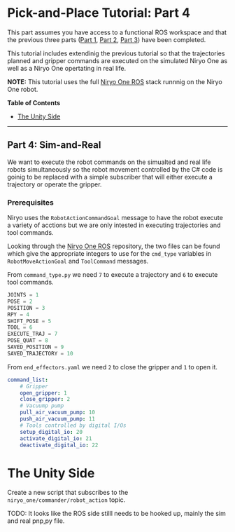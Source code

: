 # Pick-and-Place Tutorial: Part 4

This part assumes you have access to a functional ROS workspace and that the previous three parts ([Part 1](1_urdf.md), [Part 2](2_ros_tcp.md), [Part 3](2_pick_and_place.md)) have been completed.


This tutorial includes extendinig the previous tutorial so that the trajectories planned and gripper commands are executed on the simulated Niryo One as well as a Niryo One opertating in real life.

**NOTE:**
This tutorial uses the full [Niryo One ROS](https://niryo.com/docs/niryo-one/developer-tutorials/get-started-with-the-niryo-one-ros-stack/) stack runnnig on the Niryo One robot.



**Table of Contents**
  - [The Unity Side](#the-unity-side)

---

## Part 4: Sim-and-Real

We want to execute the robot commands on the simualted and real life robots simultaneously so the robot movement controlled by the C# code is goinig to be replaced with a simple subscriber that will either execute a trajectory or operate the gripper.


### Prerequisites

Niryo uses the `RobotActionCommandGoal` message to have the robot execute a variety of acctions but we are only intested in executing trajectories and tool commands.

Looking through the [Niryo One ROS](https://github.com/NiryoRobotics/niryo_one_ros) repository, the two files can be found which give the appropriate integers to use for the `cmd_type` variables in `RobotMoveActionGoal` and `ToolCommand` messages.

From `command_type.py` we need `7` to execute a trajectory and `6` to execute tool commands.

```python
JOINTS = 1
POSE = 2
POSITION = 3
RPY = 4
SHIFT_POSE = 5
TOOL = 6
EXECUTE_TRAJ = 7
POSE_QUAT = 8
SAVED_POSITION = 9
SAVED_TRAJECTORY = 10
```


From `end_effectors.yaml` we need `2` to close the gripper and `1` to open it. 

```yaml
command_list:
    # Gripper
    open_gripper: 1
    close_gripper: 2
    # Vacuump pump
    pull_air_vacuum_pump: 10
    push_air_vacuum_pump: 11
    # Tools controlled by digital I/Os
    setup_digital_io: 20
    activate_digital_io: 21
    deactivate_digital_io: 22

```



# The Unity Side

Create a new script that subscribes to the `niryo_one/commander/robot_action` topic.


TODO: It looks like the ROS side stilll needs to be hooked up, mainly the sim and real pnp,py file.